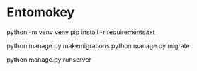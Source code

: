 # Entomokey
 
python -m venv venv
pip install -r requirements.txt

python manage.py makemigrations
python manage.py migrate

python manage.py runserver
